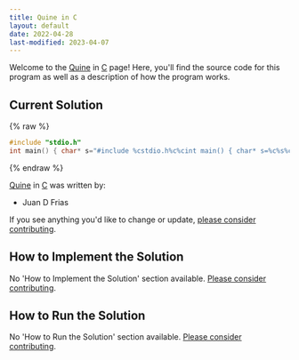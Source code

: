 ```yaml
---
title: Quine in C
layout: default
date: 2022-04-28
last-modified: 2023-04-07
---
```


Welcome to the [Quine](https://sampleprograms.io/projects/quine) in [C](https://sampleprograms.io/languages/c) page! Here, you'll find the source code for this program as well as a description of how the program works.

## Current Solution

{% raw %}

```c
#include "stdio.h"
int main() { char* s="#include %cstdio.h%c%cint main() { char* s=%c%s%c; printf(s,34,34,10,34,s,34,10); return 0; }%c"; printf(s,34,34,10,34,s,34,10); return 0; }
```

{% endraw %}

[Quine](https://sampleprograms.io/projects/quine) in [C](https://sampleprograms.io/languages/c) was written by:

- Juan D Frias

If you see anything you'd like to change or update, [please consider contributing](https://github.com/TheRenegadeCoder/sample-programs).

## How to Implement the Solution

No 'How to Implement the Solution' section available. [Please consider contributing](https://github.com/TheRenegadeCoder/sample-programs-website).

## How to Run the Solution

No 'How to Run the Solution' section available. [Please consider contributing](https://github.com/TheRenegadeCoder/sample-programs-website).